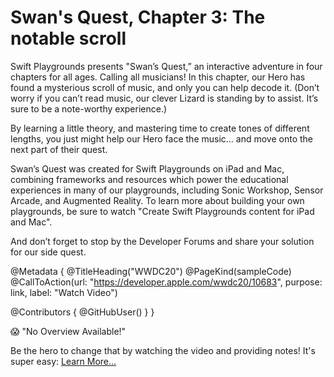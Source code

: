 # Swan's Quest, Chapter 3: The notable scroll

Swift Playgrounds presents "Swan’s Quest,” an interactive adventure in four chapters for all ages. Calling all musicians! In this chapter, our Hero has found a mysterious scroll of music, and only you can help decode it. (Don’t worry if you can’t read music, our clever Lizard is standing by to assist. It’s sure to be a note-worthy experience.)

By learning a little theory, and mastering time to create tones of different lengths, you just might help our Hero face the music… and move onto the next part of their quest.

Swan’s Quest was created for Swift Playgrounds on iPad and Mac, combining frameworks and resources which power the educational experiences in many of our playgrounds, including Sonic Workshop, Sensor Arcade, and Augmented Reality. To learn more about building your own playgrounds, be sure to watch "Create Swift Playgrounds content for iPad and Mac".

And don’t forget to stop by the Developer Forums and share your solution for our side quest.

@Metadata {
   @TitleHeading("WWDC20")
   @PageKind(sampleCode)
   @CallToAction(url: "https://developer.apple.com/wwdc20/10683", purpose: link, label: "Watch Video")

   @Contributors {
      @GitHubUser(<replace this with your GitHub handle>)
   }
}

😱 "No Overview Available!"

Be the hero to change that by watching the video and providing notes! It's super easy:
 [Learn More…](https://wwdcnotes.github.io/WWDCNotes/documentation/wwdcnotes/contributing)

